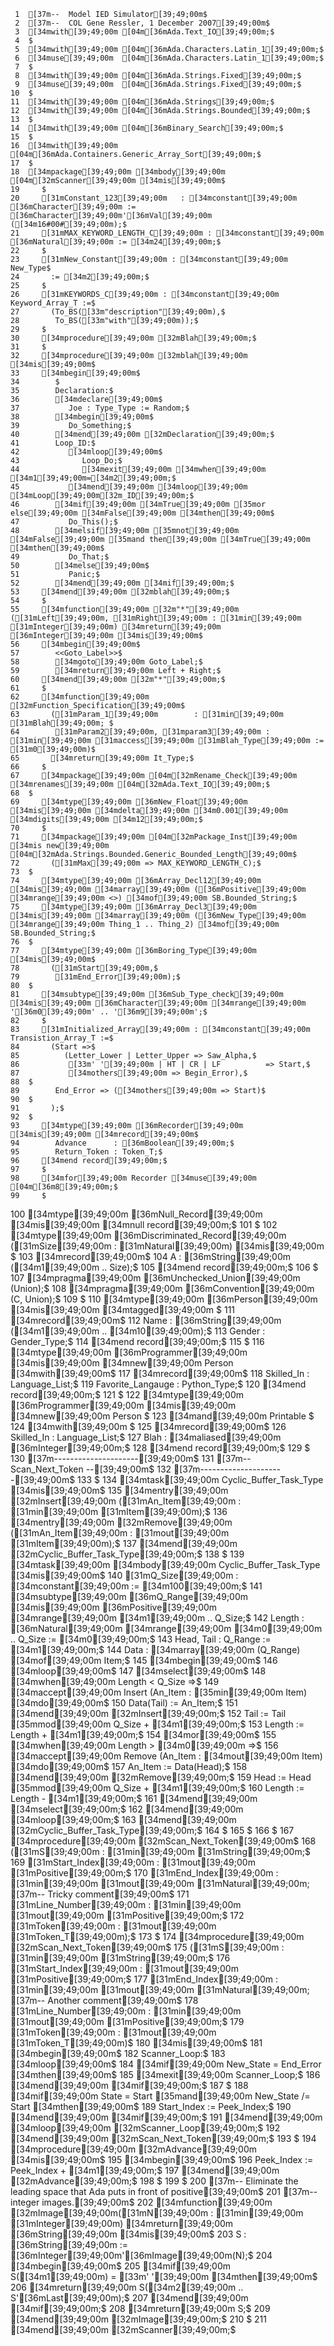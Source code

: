      1	[37m--  Model IED Simulator[39;49;00m$
     2	[37m--  COL Gene Ressler, 1 December 2007[39;49;00m$
     3	[34mwith[39;49;00m [04m[36mAda.Text_IO[39;49;00m;$
     4	$
     5	[34mwith[39;49;00m [04m[36mAda.Characters.Latin_1[39;49;00m;$
     6	[34muse[39;49;00m  [04m[36mAda.Characters.Latin_1[39;49;00m;$
     7	$
     8	[34mwith[39;49;00m [04m[36mAda.Strings.Fixed[39;49;00m;$
     9	[34muse[39;49;00m  [04m[36mAda.Strings.Fixed[39;49;00m;$
    10	$
    11	[34mwith[39;49;00m [04m[36mAda.Strings[39;49;00m;$
    12	[34mwith[39;49;00m [04m[36mAda.Strings.Bounded[39;49;00m;$
    13	$
    14	[34mwith[39;49;00m [04m[36mBinary_Search[39;49;00m;$
    15	$
    16	[34mwith[39;49;00m [04m[36mAda.Containers.Generic_Array_Sort[39;49;00m;$
    17	$
    18	[34mpackage[39;49;00m [34mbody[39;49;00m [04m[32mScanner[39;49;00m [34mis[39;49;00m$
    19	   $
    20	   [31mConstant_123[39;49;00m   : [34mconstant[39;49;00m [36mCharacter[39;49;00m := [36mCharacter[39;49;00m'[36mVal[39;49;00m ([34m16#00#[39;49;00m);$
    21	   [31mMAX_KEYWORD_LENGTH_C[39;49;00m : [34mconstant[39;49;00m [36mNatural[39;49;00m := [34m24[39;49;00m;$
    22	   $
    23	   [31mNew_Constant[39;49;00m : [34mconstant[39;49;00m New_Type$
    24	     := [34m2[39;49;00m;$
    25	   $
    26	   [31mKEYWORDS_C[39;49;00m : [34mconstant[39;49;00m Keyword_Array_T :=$
    27	     (To_BS([33m"description"[39;49;00m),$
    28	      To_BS([33m"with"[39;49;00m));$
    29	   $
    30	   [34mprocedure[39;49;00m [32mBlah[39;49;00m;$
    31	   $
    32	   [34mprocedure[39;49;00m [32mblah[39;49;00m [34mis[39;49;00m$
    33	   [34mbegin[39;49;00m$
    34	      $
    35	      Declaration:$
    36	      [34mdeclare[39;49;00m$
    37	         Joe : Type_Type := Random;$
    38	      [34mbegin[39;49;00m$
    39	         Do_Something;$
    40	      [34mend[39;49;00m [32mDeclaration[39;49;00m;$
    41	      Loop_ID:$
    42	         [34mloop[39;49;00m$
    43	            Loop_Do;$
    44	            [34mexit[39;49;00m [34mwhen[39;49;00m [34m1[39;49;00m=[34m2[39;49;00m;$
    45	         [34mend[39;49;00m [34mloop[39;49;00m [34mLoop[39;49;00m[32m_ID[39;49;00m;$
    46	      [34mif[39;49;00m [34mTrue[39;49;00m [35mor else[39;49;00m [34mFalse[39;49;00m [34mthen[39;49;00m$
    47	         Do_This();$
    48	      [34melsif[39;49;00m [35mnot[39;49;00m [34mFalse[39;49;00m [35mand then[39;49;00m [34mTrue[39;49;00m [34mthen[39;49;00m$
    49	         Do_That;$
    50	      [34melse[39;49;00m$
    51	         Panic;$
    52	      [34mend[39;49;00m [34mif[39;49;00m;$
    53	   [34mend[39;49;00m [32mblah[39;49;00m;$
    54	   $
    55	   [34mfunction[39;49;00m [32m"*"[39;49;00m ([31mLeft[39;49;00m, [31mRight[39;49;00m : [31min[39;49;00m [31mInteger[39;49;00m) [34mreturn[39;49;00m [36mInteger[39;49;00m [34mis[39;49;00m$
    56	   [34mbegin[39;49;00m$
    57	      <<Goto_Label>>$
    58	      [34mgoto[39;49;00m Goto_Label;$
    59	      [34mreturn[39;49;00m Left + Right;$
    60	   [34mend[39;49;00m [32m"*"[39;49;00m;$
    61	   $
    62	   [34mfunction[39;49;00m [32mFunction_Specification[39;49;00m$
    63	     ([31mParam_1[39;49;00m        : [31min[39;49;00m [31mBlah[39;49;00m; $
    64	      [31mParam2[39;49;00m, [31mparam3[39;49;00m : [31min[39;49;00m [31maccess[39;49;00m [31mBlah_Type[39;49;00m := [31m0[39;49;00m)$
    65	     [34mreturn[39;49;00m It_Type;$
    66	   $
    67	   [34mpackage[39;49;00m [04m[32mRename_Check[39;49;00m [34mrenames[39;49;00m [04m[32mAda.Text_IO[39;49;00m;$
    68	$
    69	   [34mtype[39;49;00m [36mNew_Float[39;49;00m [34mis[39;49;00m [34mdelta[39;49;00m [34m0.001[39;49;00m [34mdigits[39;49;00m [34m12[39;49;00m;$
    70	   $
    71	   [34mpackage[39;49;00m [04m[32mPackage_Inst[39;49;00m [34mis new[39;49;00m [04m[32mAda.Strings.Bounded.Generic_Bounded_Length[39;49;00m$
    72	     ([31mMax[39;49;00m => MAX_KEYWORD_LENGTH_C);$
    73	$
    74	   [34mtype[39;49;00m [36mArray_Decl12[39;49;00m [34mis[39;49;00m [34marray[39;49;00m ([36mPositive[39;49;00m [34mrange[39;49;00m <>) [34mof[39;49;00m SB.Bounded_String;$
    75	   [34mtype[39;49;00m [36mArray_Decl3[39;49;00m [34mis[39;49;00m [34marray[39;49;00m ([36mNew_Type[39;49;00m [34mrange[39;49;00m Thing_1 .. Thing_2) [34mof[39;49;00m SB.Bounded_String;$
    76	$
    77	   [34mtype[39;49;00m [36mBoring_Type[39;49;00m [34mis[39;49;00m$
    78	     ([31mStart[39;49;00m,$
    79	      [31mEnd_Error[39;49;00m);$
    80	$
    81	   [34msubtype[39;49;00m [36mSub_Type_check[39;49;00m [34mis[39;49;00m [36mCharacter[39;49;00m [34mrange[39;49;00m '[36m0[39;49;00m' .. '[36m9[39;49;00m';$
    82	   $
    83	   [31mInitialized_Array[39;49;00m : [34mconstant[39;49;00m Transistion_Array_T :=$
    84	     (Start =>$
    85	        (Letter_Lower | Letter_Upper => Saw_Alpha,$
    86	         [33m' '[39;49;00m | HT | CR | LF          => Start,$
    87	         [34mothers[39;49;00m => Begin_Error),$
    88	$
    89	      End_Error => ([34mothers[39;49;00m => Start)$
    90	$
    91	     );$
    92	$
    93	   [34mtype[39;49;00m [36mRecorder[39;49;00m [34mis[39;49;00m [34mrecord[39;49;00m$
    94	      Advance      : [36mBoolean[39;49;00m;$
    95	      Return_Token : Token_T;$
    96	   [34mend record[39;49;00m;$
    97	   $
    98	   [34mfor[39;49;00m Recorder [34muse[39;49;00m [04m[36m8[39;49;00m;$
    99	   $
   100	   [34mtype[39;49;00m [36mNull_Record[39;49;00m [34mis[39;49;00m [34mnull record[39;49;00m;$
   101	   $
   102	   [34mtype[39;49;00m [36mDiscriminated_Record[39;49;00m ([31mSize[39;49;00m : [31mNatural[39;49;00m) [34mis[39;49;00m $
   103	      [34mrecord[39;49;00m$
   104	         A : [36mString[39;49;00m ([34m1[39;49;00m .. Size);$
   105	      [34mend record[39;49;00m;$
   106	   $
   107	   [34mpragma[39;49;00m [36mUnchecked_Union[39;49;00m (Union);$
   108	   [34mpragma[39;49;00m [36mConvention[39;49;00m (C, Union);$
   109	   $
   110	   [34mtype[39;49;00m [36mPerson[39;49;00m [34mis[39;49;00m [34mtagged[39;49;00m $
   111	      [34mrecord[39;49;00m$
   112	         Name   : [36mString[39;49;00m ([34m1[39;49;00m .. [34m10[39;49;00m);$
   113	         Gender : Gender_Type;$
   114	      [34mend record[39;49;00m;$
   115	   $
   116	   [34mtype[39;49;00m [36mProgrammer[39;49;00m [34mis[39;49;00m [34mnew[39;49;00m Person [34mwith[39;49;00m$
   117	      [34mrecord[39;49;00m$
   118	         Skilled_In : Language_List;$
   119	         Favorite_Langauge : Python_Type;$
   120	      [34mend record[39;49;00m;$
   121	   $
   122	   [34mtype[39;49;00m [36mProgrammer[39;49;00m [34mis[39;49;00m [34mnew[39;49;00m Person $
   123	     [34mand[39;49;00m Printable $
   124	     [34mwith[39;49;00m $
   125	      [34mrecord[39;49;00m$
   126	         Skilled_In : Language_List;$
   127	         Blah : [34maliased[39;49;00m [36mInteger[39;49;00m;$
   128	      [34mend record[39;49;00m;$
   129	   $
   130	   [37m---------------------[39;49;00m$
   131	   [37m-- Scan_Next_Token --[39;49;00m$
   132	   [37m---------------------[39;49;00m$
   133	   $
   134	   [34mtask[39;49;00m Cyclic_Buffer_Task_Type [34mis[39;49;00m$
   135	      [34mentry[39;49;00m [32mInsert[39;49;00m ([31mAn_Item[39;49;00m : [31min[39;49;00m  [31mItem[39;49;00m);$
   136	      [34mentry[39;49;00m [32mRemove[39;49;00m ([31mAn_Item[39;49;00m : [31mout[39;49;00m [31mItem[39;49;00m);$
   137	   [34mend[39;49;00m [32mCyclic_Buffer_Task_Type[39;49;00m;$
   138	   $
   139	   [34mtask[39;49;00m [34mbody[39;49;00m Cyclic_Buffer_Task_Type [34mis[39;49;00m$
   140	      [31mQ_Size[39;49;00m : [34mconstant[39;49;00m := [34m100[39;49;00m;$
   141	      [34msubtype[39;49;00m [36mQ_Range[39;49;00m [34mis[39;49;00m [36mPositive[39;49;00m [34mrange[39;49;00m [34m1[39;49;00m .. Q_Size;$
   142	      Length : [36mNatural[39;49;00m [34mrange[39;49;00m [34m0[39;49;00m .. Q_Size := [34m0[39;49;00m;$
   143	      Head, Tail : Q_Range := [34m1[39;49;00m;$
   144	      Data : [34marray[39;49;00m (Q_Range) [34mof[39;49;00m Item;$
   145	   [34mbegin[39;49;00m$
   146	      [34mloop[39;49;00m$
   147	         [34mselect[39;49;00m$
   148	            [34mwhen[39;49;00m Length < Q_Size =>$
   149	               [34maccept[39;49;00m Insert (An_Item : [35min[39;49;00m  Item) [34mdo[39;49;00m$
   150	                  Data(Tail) := An_Item;$
   151	               [34mend[39;49;00m [32mInsert[39;49;00m;$
   152	               Tail := Tail [35mmod[39;49;00m Q_Size + [34m1[39;49;00m;$
   153	               Length := Length + [34m1[39;49;00m;$
   154	         [34mor[39;49;00m$
   155	            [34mwhen[39;49;00m Length > [34m0[39;49;00m =>$
   156	               [34maccept[39;49;00m Remove (An_Item : [34mout[39;49;00m Item) [34mdo[39;49;00m$
   157	                  An_Item := Data(Head);$
   158	               [34mend[39;49;00m [32mRemove[39;49;00m;$
   159	               Head := Head [35mmod[39;49;00m Q_Size + [34m1[39;49;00m;$
   160	               Length := Length - [34m1[39;49;00m;$
   161	         [34mend[39;49;00m [34mselect[39;49;00m;$
   162	      [34mend[39;49;00m [34mloop[39;49;00m;$
   163	   [34mend[39;49;00m [32mCyclic_Buffer_Task_Type[39;49;00m;$
   164	     $
   165	     $
   166	   $
   167	   [34mprocedure[39;49;00m [32mScan_Next_Token[39;49;00m$
   168	     ([31mS[39;49;00m           : [31min[39;49;00m     [31mString[39;49;00m;$
   169	      [31mStart_Index[39;49;00m :    [31mout[39;49;00m [31mPositive[39;49;00m;$
   170	      [31mEnd_Index[39;49;00m   : [31min[39;49;00m [31mout[39;49;00m [31mNatural[39;49;00m;     [37m--  Tricky comment[39;49;00m$
   171	      [31mLine_Number[39;49;00m : [31min[39;49;00m [31mout[39;49;00m [31mPositive[39;49;00m;$
   172	      [31mToken[39;49;00m       :    [31mout[39;49;00m [31mToken_T[39;49;00m);$
   173	   $
   174	   [34mprocedure[39;49;00m [32mScan_Next_Token[39;49;00m$
   175	     ([31mS[39;49;00m           : [31min[39;49;00m     [31mString[39;49;00m;$
   176	      [31mStart_Index[39;49;00m :    [31mout[39;49;00m [31mPositive[39;49;00m;$
   177	      [31mEnd_Index[39;49;00m   : [31min[39;49;00m [31mout[39;49;00m [31mNatural[39;49;00m;     [37m--  Another comment[39;49;00m$
   178	      [31mLine_Number[39;49;00m : [31min[39;49;00m [31mout[39;49;00m [31mPositive[39;49;00m;$
   179	      [31mToken[39;49;00m       :    [31mout[39;49;00m [31mToken_T[39;49;00m)$
   180	   [34mis[39;49;00m$
   181	   [34mbegin[39;49;00m$
   182	      Scanner_Loop:$
   183	      [34mloop[39;49;00m$
   184	         [34mif[39;49;00m New_State = End_Error [34mthen[39;49;00m$
   185	            [34mexit[39;49;00m Scanner_Loop;$
   186	         [34mend[39;49;00m [34mif[39;49;00m;$
   187	$
   188	         [34mif[39;49;00m State = Start [35mand[39;49;00m New_State /= Start [34mthen[39;49;00m$
   189	            Start_Index := Peek_Index;$
   190	         [34mend[39;49;00m [34mif[39;49;00m;$
   191	      [34mend[39;49;00m [34mloop[39;49;00m [32mScanner_Loop[39;49;00m;$
   192	   [34mend[39;49;00m [32mScan_Next_Token[39;49;00m;$
   193	   $
   194	   [34mprocedure[39;49;00m [32mAdvance[39;49;00m [34mis[39;49;00m$
   195	   [34mbegin[39;49;00m$
   196	      Peek_Index := Peek_Index + [34m1[39;49;00m;$
   197	   [34mend[39;49;00m [32mAdvance[39;49;00m;$
   198	      $
   199	$
   200	   [37m-- Eliminate the leading space that Ada puts in front of positive[39;49;00m$
   201	   [37m-- integer images.[39;49;00m$
   202	   [34mfunction[39;49;00m [32mImage[39;49;00m([31mN[39;49;00m : [31min[39;49;00m [31mInteger[39;49;00m) [34mreturn[39;49;00m [36mString[39;49;00m [34mis[39;49;00m$
   203	      S : [36mString[39;49;00m := [36mInteger[39;49;00m'[36mImage[39;49;00m(N);$
   204	   [34mbegin[39;49;00m$
   205	      [34mif[39;49;00m S([34m1[39;49;00m) = [33m' '[39;49;00m [34mthen[39;49;00m$
   206	         [34mreturn[39;49;00m S([34m2[39;49;00m .. S'[36mLast[39;49;00m);$
   207	      [34mend[39;49;00m [34mif[39;49;00m;$
   208	      [34mreturn[39;49;00m S;$
   209	   [34mend[39;49;00m [32mImage[39;49;00m;$
   210	$
   211	[34mend[39;49;00m [32mScanner[39;49;00m;$
